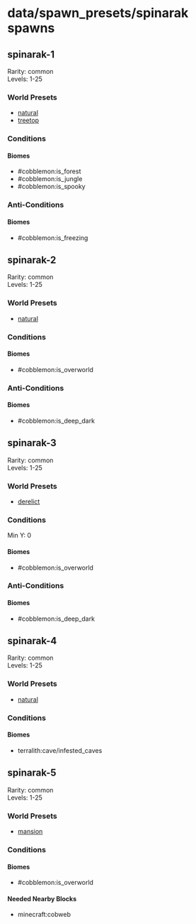 # data/spawn_presets/spinarak spawns  
  
## spinarak-1  
Rarity: common  
Levels: 1-25  
  
### World Presets  
* [natural](/data/world_presets/natural.md)  
* [treetop](/data/world_presets/treetop.md)  
  
### Conditions  
  
#### Biomes  
  * #cobblemon:is_forest
  * #cobblemon:is_jungle
  * #cobblemon:is_spooky
  
  
### Anti-Conditions  
  
#### Biomes  
  * #cobblemon:is_freezing
  
  
## spinarak-2  
Rarity: common  
Levels: 1-25  
  
### World Presets  
* [natural](/data/world_presets/natural.md)  
  
### Conditions  
  
#### Biomes  
  * #cobblemon:is_overworld
  
  
### Anti-Conditions  
  
#### Biomes  
  * #cobblemon:is_deep_dark
  
  
## spinarak-3  
Rarity: common  
Levels: 1-25  
  
### World Presets  
* [derelict](/data/world_presets/derelict.md)  
  
### Conditions  
Min Y: 0  
  
#### Biomes  
  * #cobblemon:is_overworld
  
  
### Anti-Conditions  
  
#### Biomes  
  * #cobblemon:is_deep_dark
  
  
## spinarak-4  
Rarity: common  
Levels: 1-25  
  
### World Presets  
* [natural](/data/world_presets/natural.md)  
  
### Conditions  
  
#### Biomes  
  * terralith:cave/infested_caves
  
  
## spinarak-5  
Rarity: common  
Levels: 1-25  
  
### World Presets  
* [mansion](/data/world_presets/mansion.md)  
  
### Conditions  
  
#### Biomes  
  * #cobblemon:is_overworld
  
  
#### Needed Nearby Blocks  
  * minecraft:cobweb
  
